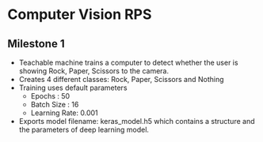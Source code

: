 # Computer Vision RPS

## Milestone 1

* Teachable machine trains a computer to detect whether the user is showing Rock, Paper, Scissors to the camera.
* Creates 4 different classes: Rock, Paper, Scissors and Nothing
* Training uses default parameters
    * Epochs : 50
    * Batch Size : 16
    * Learning Rate: 0.001
* Exports model filename: keras_model.h5 which contains a structure and the parameters of deep learning model.